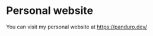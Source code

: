 # Personal website

You can visit my personal website at <a href="https://panduro.dev/">https://panduro.dev/</a>